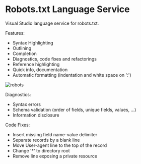 # Robots.txt Language Service
Visual Studio language service for robots.txt.

Features:
 - Syntax Highlighting
 - Outlining
 - Completion
 - Diagnostics, code fixes and refactorings
 - Reference highlighting
 - Quick info, documentation
 - Automatic formatting (indentation and white space on ':')

![robots](https://cloud.githubusercontent.com/assets/9047283/8263672/734138c4-16dd-11e5-8113-c9a10decc25c.png)

Diagnostics:
 - Syntax errors
 - Schema validation (order of fields, unique fields, values, ...)
 - Information disclosure
 
Code Fixes:
 - Insert missing field name-value delimiter
 - Separate records by a blank line
 - Move User-agent line to the top of the record
 - Change '*' to directory root
 - Remove line exposing a private resource
